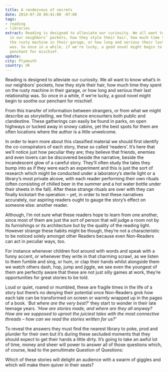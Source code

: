 ```yaml
---
title: A rendezvous of secrets
date: 2014-07-28 08:41:00 -07:00
tags:
- reading
- libraries
extract: Reading is designed to alleviate our curiosity. We all want to know what’s
  in our neighbors’ pockets, how they style their hair, how much time they spent on
  the rusty machine in their garage, or how long and serious their last relationship
  was. So once in a while, if we're lucky, a good novel might begin to soothe our
  penchant for mischief.
update:
city: Plymouth
country: UK
---
```


Reading is designed to alleviate our curiosity. We all want to know what’s in our neighbors’ pockets, how they style their hair, how much time they spent on the rusty machine in their garage, or how long and serious their last relationship was. So once in a while, if we're lucky, a good novel might begin to soothe our penchant for mischief.

From this transfer of information between strangers, or from what we might describe as *storytelling*, we find chance encounters both public and clandestine. These gatherings can easily be found in parks, on open highways or tucked away in snowy cabins, yet the best spots for them are often locations where the author is a little unwelcome.

In order to learn more about this classified material we should first identify the co-conspirators of each story, these so called ‘readers’. It’s here that we’ll notice just how peculiar they are; they believe that friends, enemies and even lovers can be discovered beside the narrative, beside the incandescent glow of a careful story. They’ll often study the tales they bump into as if they were each an experiment and this is just the sort of research which might be conducted under a laboratory’s sterile light or a library’s most private alcove, with each reader performing their own rituals (often consisting of chilled beer in the summer and a hot water bottle under their sheets in the fall). After these strange rituals are over with they can finally kickstart the operation – yet, in order to test these narratives accurately, our aspiring readers ought to gauge the story’s effect on someone else: another reader.

Although, I’m not sure what these readers hope to learn from one another, since most of them are just the sort of person that will judge a room not by its furnishings or its architecture but by the quality of the reading light. However strange these habits might be though, they’re not a characteristic to be noticed solely amongst other Readers because even Non-Readers can act in peculiar ways, too.

For instance whenever children fool around with words and speak with a funny accent, or whenever they write in that charming scrawl, as we listen to them fumble and sing, or hum, or clap their hands whilst alongside them we watch others dash, hop, jump and jiggle, we see even the youngest of them are perfectly aware that these are not just silly games at work, they’re opportunities for great stories to be told.

Loud or quiet, roared or mumbled, these are fragile times in the life of a story but there’s no denying their potential once Non-Readers grok how each tale can be transformed on screen or warmly wrapped up in the pages of a book. *‘But where are the very best?’* they start to wonder in their late teenage years. *‘How are stories made, and where are they all anyway? How are we supposed to uproot the juiciest tales with the most connective threads – how can we read the stories written for us?’*

To reveal the answers they must find the nearest library to poke, prod and plunder for their own but it’s during these secluded moments that they should expect to get their hands a little dirty. It’s going to take an awful lot of time, money and sheer will power to answer all of those questions which, of course, lead to the penultimate Question of Questions:

Which of these stories will delight an audience with a swarm of giggles and which will make them quiver in their seats?
